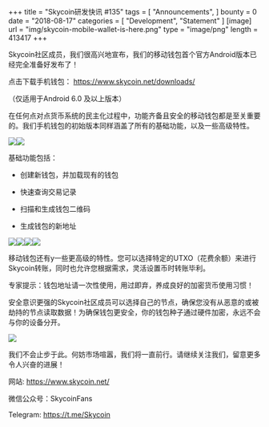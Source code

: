 +++
title = "Skycoin研发快讯 #135"
tags = [ "Announcements", ]
bounty = 0
date = "2018-08-17"
categories = [ "Development", "Statement" ]
[image]
    url = "img/skycoin-mobile-wallet-is-here.png"
    type = "image/png"
    length = 413417
+++

Skycoin社区成员，我们很高兴地宣布，我们的移动钱包首个官方Android版本已经完全准备好发布了！

点击下载手机钱包： <https://www.skycoin.net/downloads/>

（仅适用于Android 6.0 及以上版本）

在任何点对点货币系统的民主化过程中，功能齐备且安全的移动钱包都是至关重要的。我们手机钱包的初始版本同样涵盖了所有的基础功能，以及一些高级特性。

![](/img/skycoin_screen_wallet_list.png)![](/img/skycoin_screen_wallet_details.png)

基础功能包括：

-   创建新钱包，并加载现有的钱包 

-   快速查询交易记录

-   扫描和生成钱包二维码

-   生成钱包的新地址

![](/img/skycoin_screen_qr-code.png)![](/img/skycoin_screen_transactions.png)![](/img/skycoin_screen_basic_send.png)![](/img/skycoin_screen_tx-detail.png)

移动钱包还有y一些更高级的特性。您可以选择特定的UTXO（花费余额）来进行Skycoin转账，同时也允许您根据需求，灵活设置币时转账毕利。

专家提示：钱包地址请一次性使用，用过即弃，养成良好的加密货币使用习惯！

安全意识更强的Skycoin社区成员可以选择自己的节点，确保您没有从恶意的或被劫持的节点读取数据！为确保钱包更安全，你的钱包种子通过硬件加密，永远不会与你的设备分开。

![](/img/skycoin_screen_advanced_2.png)

我们不会止步于此。何妨市场喧嚣，我们将一直前行。请继续关注我们，留意更多令人兴奋的进展！

网站: <https://www.skycoin.net/>

微信公众号：SkycoinFans

Telegram: <https://t.me/Skycoin>
